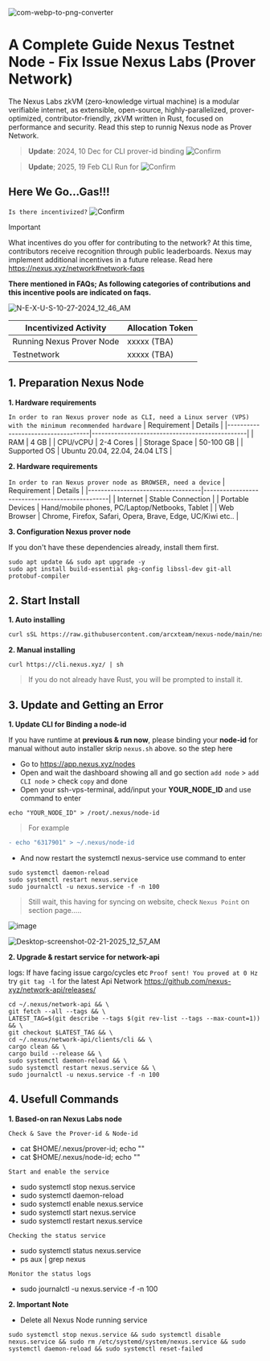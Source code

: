 ![com-webp-to-png-converter](https://github.com/user-attachments/assets/0fb7877d-8638-49a3-8a3f-670f9de617d9)

# A Complete Guide Nexus Testnet Node - Fix Issue Nexus Labs (Prover Network)

The Nexus Labs zkVM (zero-knowledge virtual machine) is a modular verifiable internet, as extensible, open-source, highly-parallelized, prover-optimized, contributor-friendly, zkVM written in Rust, focused on performance and security. Read this step to runnig Nexus node as Prover Network.

> **Update**: 2024, 10 Dec for CLI prover-id binding ![Confirm](https://img.shields.io/badge/Testnet_1-END_-red)

> **Update**; 2025, 19 Feb CLI Run for ![Confirm](https://img.shields.io/badge/Testnet_2-ONGOING_-brightgreen)

## Here We Go...Gas!!!
`Is there incentivized?` ![Confirm](https://img.shields.io/badge/Confirm-yes-brightgreen)

> [!IMPORTANT]
> What incentives do you offer for contributing to the network? At this time, contributors receive recognition through public leaderboards. Nexus may implement additional incentives in a future release. Read here https://nexus.xyz/network#network-faqs

**There mentioned in FAQs; As following categories of contributions and this incentive pools are indicated on faqs.**

![N-E-X-U-S-10-27-2024_12_46_AM](https://github.com/user-attachments/assets/8f195829-249f-4528-862d-e94bcb55d4df)

| Incentivized Activity             | Allocation Token |
|-----------------------------------|---------------|
| Running Nexus Prover Node         | xxxxx (TBA) |
| Testnetwork                       | xxxxx (TBA) |

## 1. Preparation Nexus Node
**1. Hardware requirements** 

`In order to ran Nexus prover node as CLI, need a Linux server (VPS) with the minimum recommended hardware`
| Requirement                      | Details                                          |
|-----------------------------------|------------------------------------------------|
| RAM                               | 4 GB                                            |
| CPU/vCPU                          | 2-4 Cores                                        |
| Storage Space                     | 50-100 GB                                      |
| Supported OS                      | Ubuntu 20.04, 22.04, 24.04 LTS                 |

**2. Hardware requirements**

`In order to ran Nexus prover node as BROWSER, need a device`
| Requirement                      | Details                                         |
|-----------------------------------|------------------------------------------------|
| Internet                          | Stable Connection                            |
| Portable Devices                  | Hand/mobile phones, PC/Laptop/Netbooks, Tablet | 
| Web Browser                       | Chrome, Firefox, Safari, Opera, Brave, Edge, UC/Kiwi etc.. |

**3. Configuration Nexus prover node**

If you don't have these dependencies already, install them first.

```
sudo apt update && sudo apt upgrade -y 
sudo apt install build-essential pkg-config libssl-dev git-all protobuf-compiler
```
## 2. Start Install

**1. Auto installing**

```bash
curl sSL https://raw.githubusercontent.com/arcxteam/nexus-node/main/nexus.sh | bash
```

**2. Manual installing**

```
curl https://cli.nexus.xyz/ | sh
```

> If you do not already have Rust, you will be prompted to install it.

## 3. Update and Getting an Error

**1. Update CLI for Binding a node-id**

If you have runtime at **previous & run now**, please binding your **node-id** for manual without auto installer skrip `nexus.sh` above. so the step here

- Go to https://app.nexus.xyz/nodes
- Open and wait the dashboard showing all and go section `add node` > `add CLI node` > check `copy` and done
- Open your ssh-vps-terminal, add/input your **YOUR_NODE_ID** and use command to enter
```
echo "YOUR_NODE_ID" > /root/.nexus/node-id
```
> For example 
```diff
- echo "6317901" > ~/.nexus/node-id
```
- And now restart the systemctl nexus-service use command to enter

```
sudo systemctl daemon-reload
sudo systemctl restart nexus.service
sudo journalctl -u nexus.service -f -n 100
```
> Still wait, this having for syncing on website, check `Nexus Point` on section page.....

![image](https://github.com/user-attachments/assets/a2d5e515-df98-4701-93aa-5df3ceb26c57)

![Desktop-screenshot-02-21-2025_12_57_AM](https://github.com/user-attachments/assets/ea0abe49-3f66-4c98-8d30-20443ca0cef3)

**2. Upgrade & restart service for network-api**

logs: If have facing issue cargo/cycles etc `Proof sent! You proved at 0 Hz` try `git tag -l` for the latest Api Network https://github.com/nexus-xyz/network-api/releases/

```
cd ~/.nexus/network-api && \
git fetch --all --tags && \
LATEST_TAG=$(git describe --tags $(git rev-list --tags --max-count=1)) && \
git checkout $LATEST_TAG && \
cd ~/.nexus/network-api/clients/cli && \
cargo clean && \
cargo build --release && \
sudo systemctl daemon-reload && \
sudo systemctl restart nexus.service && \
sudo journalctl -u nexus.service -f -n 100
```

## 4. Usefull Commands

**1. Based-on ran Nexus Labs node**

`Check & Save the Prover-id & Node-id`

- cat $HOME/.nexus/prover-id; echo ""
- cat $HOME/.nexus/node-id; echo ""

`Start and enable the service`

- sudo systemctl stop nexus.service
- sudo systemctl daemon-reload
- sudo systemctl enable nexus.service
- sudo systemctl start nexus.service
- sudo systemctl restart nexus.service

`Checking the status service`

- sudo systemctl status nexus.service
- ps aux | grep nexus

`Monitor the status logs`

- sudo journalctl -u nexus.service -f -n 100

**2. Important Note** 

- Delete all Nexus Node running service

```
sudo systemctl stop nexus.service && sudo systemctl disable nexus.service && sudo rm /etc/systemd/system/nexus.service && sudo systemctl daemon-reload && sudo systemctl reset-failed
```
